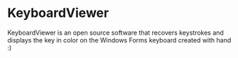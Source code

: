 # KeyboardViewer
KeyboardViewer is an open source software that recovers keystrokes and displays the key in color on the Windows Forms keyboard created with hand :)
